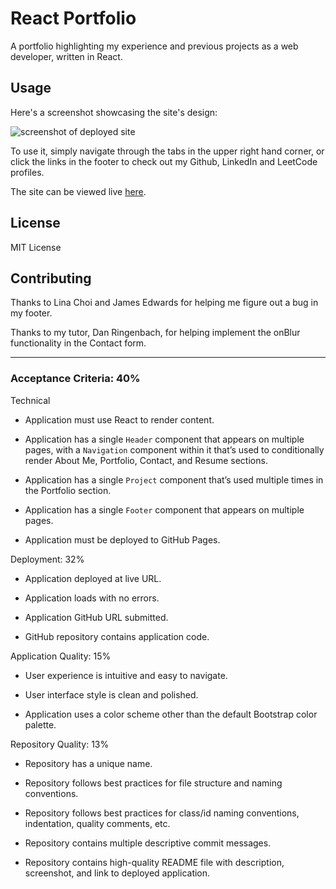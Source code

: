 # React Portfolio

A portfolio highlighting my experience and previous projects as a web developer, written in React.

## Usage

Here's a screenshot showcasing the site's design: 


![screenshot of deployed site](src%5Cassets%5Cimg%5Cdeployed-screenshot.PNG)

To use it, simply navigate through the tabs in the upper right hand corner, or click the links in the footer to check out my Github, LinkedIn and LeetCode profiles. 

The site can be viewed live [here](https://noahneville.github.io/noah-brunner-portfolio/).

## License

MIT License

## Contributing

Thanks to Lina Choi and James Edwards for helping me figure out a bug in my footer.

Thanks to my tutor, Dan Ringenbach, for helping implement the onBlur functionality in the Contact form. 


---
### Acceptance Criteria: 40%

Technical 

  * Application must use React to render content.

  * Application has a single `Header` component that appears on multiple pages, with a `Navigation` component within  it that’s used to conditionally render About Me, Portfolio, Contact, and Resume sections.

  * Application has a single `Project` component that’s used multiple times in the Portfolio section.

  * Application has a single `Footer` component that appears on multiple pages.

  * Application must be deployed to GitHub Pages.

Deployment: 32%

* Application deployed at live URL.

* Application loads with no errors.

* Application GitHub URL submitted.

* GitHub repository contains application code.


Application Quality: 15%

* User experience is intuitive and easy to navigate.

* User interface style is clean and polished.

* Application uses a color scheme other than the default Bootstrap color palette.

Repository Quality: 13%

* Repository has a unique name.

* Repository follows best practices for file structure and naming conventions.

* Repository follows best practices for class/id naming conventions, indentation, quality comments, etc.

* Repository contains multiple descriptive commit messages.

* Repository contains high-quality README file with description, screenshot, and link to deployed application.